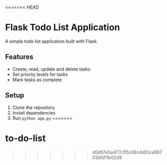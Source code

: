 <<<<<<< HEAD
# Flask Todo List Application

A simple todo list application built with Flask.

## Features
- Create, read, update and delete tasks
- Set priority levels for tasks
- Mark tasks as complete

## Setup
1. Clone the repository
2. Install dependencies
3. Run `python app.py`
=======
# to-do-list
>>>>>>> d0d57e5ad77c1f5c68c4d51ca98703dfd11b02d9
